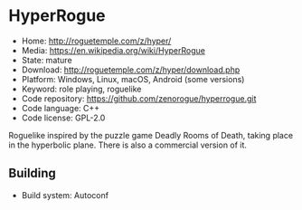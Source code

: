 # HyperRogue

- Home: http://roguetemple.com/z/hyper/
- Media: https://en.wikipedia.org/wiki/HyperRogue
- State: mature
- Download: http://roguetemple.com/z/hyper/download.php
- Platform: Windows, Linux, macOS, Android (some versions)
- Keyword: role playing, roguelike
- Code repository: https://github.com/zenorogue/hyperrogue.git
- Code language: C++
- Code license: GPL-2.0

Roguelike inspired by the puzzle game Deadly Rooms of Death, taking place in the hyperbolic plane.
There is also a commercial version of it.

## Building

- Build system: Autoconf
